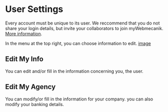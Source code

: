 # User Settings

Every account must be unique to its user. We reccommend that you do not share your login details, but invite your collaborators to join myWebmecanik. [More information](invite-collaborator.md).

In the menu at the top right, you can choose information to edit.
[image](settings.png)

## Edit My Info ##

You can edit and/or fill in the information concerning you, the user.

## Edit My Agency ##

You can modify/or fill in the information for your company.
you can also modify your banking details.
